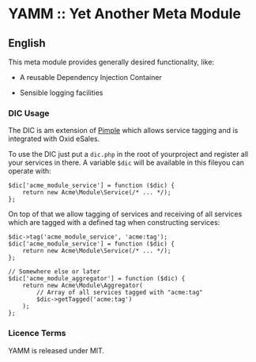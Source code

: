 # YAMM :: Yet Another Meta Module # 

## English ##

This meta module provides generally desired functionality, like:

* A reusable Dependency Injection Container

* Sensible logging facilities

### DIC Usage ###

The DIC is am extension of [Pimple](http://pimple.sensiolabs.org/) which allows
service tagging and is integrated with Oxid eSales.

To use the DIC just put a `dic.php` in the root of yourproject and register all
your services in there. A variable `$dic` will be available in this fileyou can
operate with:

```
$dic['acme_module_service'] = function ($dic) {
    return new Acme\Module\Service(/* ... */);
};
```

On top of that we allow tagging of services and receiving of all services which
are tagged with a defined tag when constructing services:

```
$dic->tag('acme_module_service', 'acme:tag');
$dic['acme_module_service'] = function ($dic) {
    return new Acme\Module\Service(/* ... */);
};

// Somewhere else or later
$dic['acme_module_aggregator'] = function ($dic) {
    return new Acme\Module\Aggregator(
        // Array of all services tagged with "acme:tag"
        $dic->getTagged('acme:tag')
    );
};
```

### Licence Terms ###

YAMM is released under MIT.

